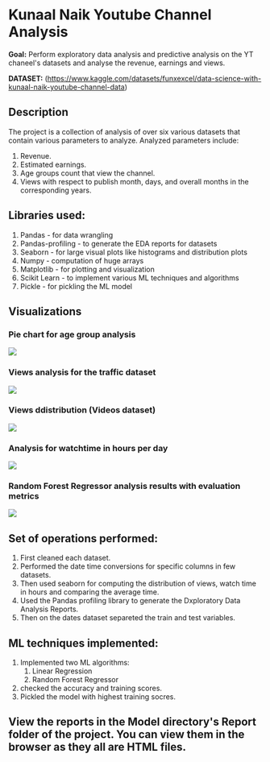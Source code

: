 # Kunaal Naik Youtube Channel Analysis
**Goal:**
Perform exploratory data analysis and predictive analysis on the YT chaneel's datasets and analyse the revenue, earnings and views.

**DATASET:**
(https://www.kaggle.com/datasets/funxexcel/data-science-with-kunaal-naik-youtube-channel-data)

## Description
The project is a collection of analysis of over six various datasets that contain various parameters to analyze.
Analyzed parameters include:
1. Revenue.
2. Estimated earnings.
3. Age groups count that view the channel.
4. Views with respect to publish month, days, and overall months in the corresponding years.

## Libraries used:
1. Pandas - for data wrangling
2. Pandas-profiling - to generate the EDA reports for datasets 
3. Seaborn - for large visual plots like histograms and distribution plots
4. Numpy - computation of huge arrays
5. Matplotlib - for plotting and visualization
6. Scikit Learn - to implement various ML techniques and algorithms 
7. Pickle - for pickling the ML model

## Visualizations
### Pie chart for age group analysis
<img src = "https://github.com/PiyushBL45t/ML-Crate/blob/main/Kunaal%20Naik%20YT%20Channel%20Analysis/Images/Age%20Groups%20viewing%20the%20channel%20videos%20-%20Age%20Group%20dataset.png"/>

### Views analysis for the traffic dataset
<img src = "https://github.com/PiyushBL45t/ML-Crate/blob/main/Kunaal%20Naik%20YT%20Channel%20Analysis/Images/Views%20distribution%20(traffic%20dataset).png"/>

### Views ddistribution (Videos dataset)
<img src = "https://github.com/PiyushBL45t/ML-Crate/blob/main/Kunaal%20Naik%20YT%20Channel%20Analysis/Images/Views%20distribution%20-%20video%20dataset.png"/>

### Analysis for watchtime in hours per day
<img src = "https://github.com/PiyushBL45t/ML-Crate/blob/main/Kunaal%20Naik%20YT%20Channel%20Analysis/Images/Watch%20in%20hours%20per%20day%20-%20dates%20dataset.png"/>

### Random Forest Regressor analysis results with evaluation metrics
<img src = "https://github.com/PiyushBL45t/ML-Crate/blob/main/Kunaal%20Naik%20YT%20Channel%20Analysis/Images/Decision%20tree%20regressor%20implementation%20with%20evaluation%20metrics.png"/>

## Set of operations performed:
1. First cleaned each dataset.
2. Performed the date time conversions for specific columns in few datasets.
3. Then used seaborn for computing the distribution of views, watch time in hours and comparing the average time.
4. Used the Pandas profiling library to generate the Dxploratory Data Analysis Reports.
5. Then on the dates dataset separeted the train and test variables.

## ML techniques implemented:
1. Implemented two ML algorithms:
      1. Linear Regression
      2. Random Forest Regressor
2. checked the accuracy and training scores.
3. Pickled the model with highest training socres.

## View the reports in the Model directory's Report folder of the project. You can view them in the browser as they all are HTML files.
